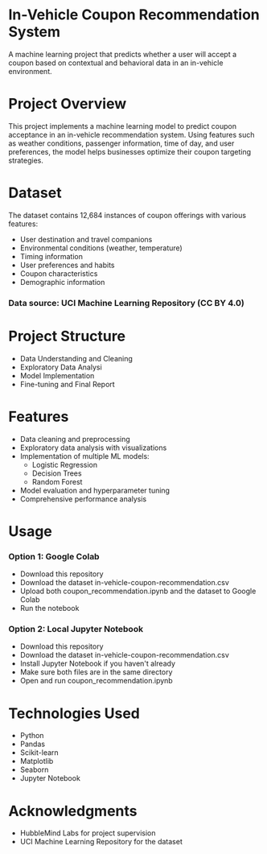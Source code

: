  
# In-Vehicle Coupon Recommendation System
A machine learning project that predicts whether a user will accept a coupon based on contextual and behavioral data in an in-vehicle environment.

# Project Overview
This project implements a machine learning model to predict coupon acceptance in an in-vehicle recommendation system. Using features such as weather conditions, passenger information, time of day, and user preferences, the model helps businesses optimize their coupon targeting strategies.

# Dataset
The dataset contains 12,684 instances of coupon offerings with various features:

 - User destination and travel companions
 - Environmental conditions (weather, temperature)
 - Timing information
 - User preferences and habits
 - Coupon characteristics
 - Demographic information

### Data source: UCI Machine Learning Repository (CC BY 4.0)

# Project Structure
 - Data Understanding and Cleaning
 - Exploratory Data Analysi
 - Model Implementation
 - Fine-tuning and Final Report

# Features

 - Data cleaning and preprocessing
 - Exploratory data analysis with visualizations
 - Implementation of multiple ML models:
     - Logistic Regression
     - Decision Trees
     - Random Forest
 - Model evaluation and hyperparameter tuning
 - Comprehensive performance analysis

# Usage

### Option 1: Google Colab
 - Download this repository
 - Download the dataset in-vehicle-coupon-recommendation.csv
 - Upload both coupon_recommendation.ipynb and the dataset to Google Colab
 - Run the notebook

### Option 2: Local Jupyter Notebook
 - Download this repository
 - Download the dataset in-vehicle-coupon-recommendation.csv
 - Install Jupyter Notebook if you haven't already
 - Make sure both files are in the same directory
 - Open and run coupon_recommendation.ipynb 

# Technologies Used

 - Python
 - Pandas
 - Scikit-learn
 - Matplotlib
 - Seaborn
 - Jupyter Notebook
   
# Acknowledgments
 - HubbleMind Labs for project supervision
 - UCI Machine Learning Repository for the dataset
